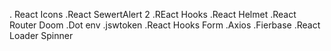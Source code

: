 . React Icons
.React SewertAlert 2
.REact Hooks
.React Helmet 
.React Router Doom
.Dot env
.jswtoken
.React Hooks Form
.Axios
.Fierbase
.React Loader Spinner

